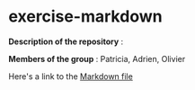# exercise-markdown

**Description of the repository** : 

**Members of the group** : Patricia, Adrien, Olivier 

Here's a link to the [Markdown file](https://github.com/Olivier-BeCode/exercise-markdown/blob/master/markdown.md)
